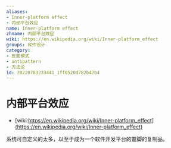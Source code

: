 ```yaml
---
aliases:
- Inner-platform effect
- 内部平台效应
name: Inner-platform effect
zhname: 内部平台效应
wiki: https://en.wikipedia.org/wiki/Inner-platform_effect
groups: 软件设计
category:
- 反面模式
- antipattern
- 方法论
id: 20220703233441_1ff0520d782b42b4
---
```


# 内部平台效应

* [wiki:https://en.wikipedia.org/wiki/Inner-platform_effect](https://en.wikipedia.org/wiki/Inner-platform_effect)

系统可自定义的太多，以至于成为一个软件开发平台的蹩脚的复制品。

